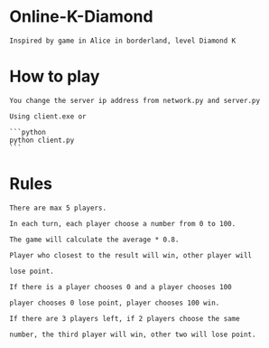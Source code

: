 # Online-K-Diamond

    Inspired by game in Alice in borderland, level Diamond K

# How to play

    You change the server ip address from network.py and server.py

    Using client.exe or

    ```python
    python client.py
    ```

# Rules

    There are max 5 players.

    In each turn, each player choose a number from 0 to 100.

    The game will calculate the average * 0.8.

    Player who closest to the result will win, other player will 
    
    lose point.

    If there is a player chooses 0 and a player chooses 100

    player chooses 0 lose point, player chooses 100 win.

    If there are 3 players left, if 2 players choose the same 

    number, the third player will win, other two will lose point.